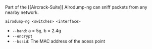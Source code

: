 Part of the [[Aircrack-Suite]]
AIrodump-ng can sniff packets from any nearby network.

`airodump-ng <switches> <interface>`
- `--band`: a = 5g, b = 2.4g
- `--encrypt`
- `--bssid`: The MAC address of the acess point
